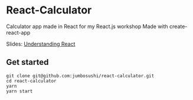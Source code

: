# React-Calculator
Calculator app made in React for my React.js workshop
Made with create-react-app

Slides: [Understanding React](http://slides.com/jumbosushi/understanding-react)

## Get started
```
git clone git@github.com:jumbosushi/react-calculator.git
cd react-calculator
yarn
yarn start
```
